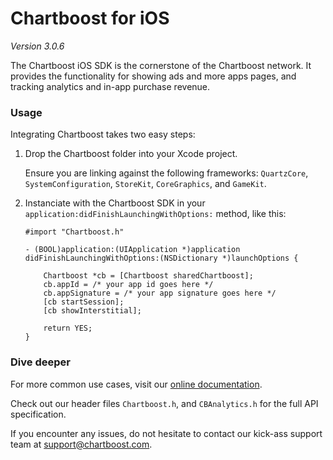 # Chartboost for iOS

*Version 3.0.6*

The Chartboost iOS SDK is the cornerstone of the Chartboost network. It provides the functionality for showing ads and  more apps pages, and tracking analytics and in-app purchase revenue.


### Usage

Integrating Chartboost takes two easy steps:

 1. Drop the Chartboost folder into your Xcode project.
    
    Ensure you are linking against the following frameworks: `QuartzCore`, `SystemConfiguration`, `StoreKit`, `CoreGraphics`, and `GameKit`.

 2. Instanciate with the Chartboost SDK in your `application:didFinishLaunchingWithOptions:` method, like this:
    
        #import "Chartboost.h"
        
        - (BOOL)application:(UIApplication *)application didFinishLaunchingWithOptions:(NSDictionary *)launchOptions {
            
            Chartboost *cb = [Chartboost sharedChartboost];
            cb.appId = /* your app id goes here */
            cb.appSignature = /* your app signature goes here */
            [cb startSession];
            [cb showInterstitial];
            
            return YES;
        }



### Dive deeper

For more common use cases, visit our [online documentation](url).

Check out our header files `Chartboost.h`, and `CBAnalytics.h` for the full API specification.

If you encounter any issues, do not hesitate to contact our kick-ass support team at [support@chartboost.com](mailto:support@chartboost.com).
